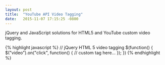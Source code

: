 ```yaml
---
layout: post
title:  "YouTube API Video Tagging"
date:   2015-11-07 17:15:25 -0800
---
```


jQuery and JavaScript solutions for HTML5 and YouTube custom video tagging.

{% highlight javascript %}
// jQuery HTML 5 video tagging
$(function() {
	$("video").on("click", function() {
		// custom tag here...
	});
})
{% endhighlight %}
